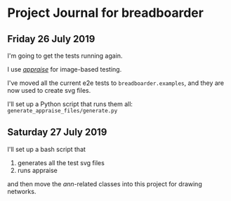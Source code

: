 # Project Journal for breadboarder

## Friday 26 July 2019

I'm going to get the tests running again.

I use [*appraise*](https://github.com/AppraiseQA/appraise) for image-based testing.

I've moved all the current e2e tests to `breadboarder.examples`, 
and they are now used to create svg files.

I'll set up a Python script that runs them all: `generate_appraise_files/generate.py`

## Saturday 27 July 2019

I'll set up a bash script that

1. generates all the test svg files
1. runs appraise

and then move the *ann*-related classes into this project for drawing networks. 


